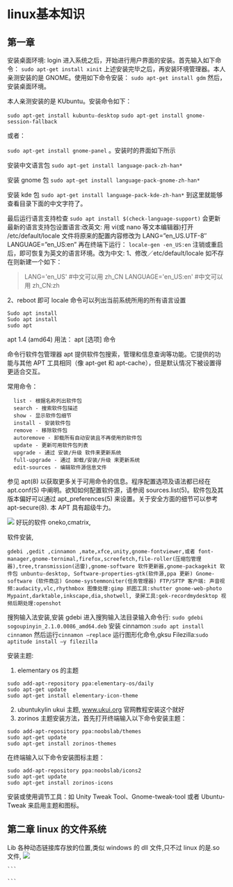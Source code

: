 # linux基本知识

## 第一章

安装桌面环境: login 进入系统之后，开始进行用户界面的安装。首先输入如下命令：
`sudo apt-get install xinit`
上述安装完毕之后，再安装环境管理器。本人亲测安装的是 GNOME。使用如下命令安装：
`sudo apt-get install gdm`
然后，安装桌面环境。
<!--more-->
本人亲测安装的是 KUbuntu。安装命令如下：

`sudo apt-get install kubuntu-desktop`
`sudo apt-get install gnome-session-fallback`

或者：

`sudo apt-get install gnome-panel`
。安装时的界面如下所示

安装中文语言包
`sudo apt-get install language-pack-zh-han*`

安装 gnome 包
`sudo apt-get install language-pack-gnome-zh-han*`

安装 kde 包
`sudo apt-get install language-pack-kde-zh-han*`
到这里就能够查看目录下面的中文字符了。

最后运行语言支持检查
`sudo apt install $(check-language-support)`
会更新最新的语言支持包设置语言:改英文: 用 vi(或 nano 等文本编辑器)打开 /etc/default/locale 文件将原来的配置内容修改为
LANG=”en_US.UTF-8″
LANGUAGE=”en_US:en”
再在终端下运行：
`locale-gen -en_US:en`
注销或重启后，即可恢复为英文的语言环境。改为中文:
1、修改／etc/default/locale
如不存在则新建一个如下：

> LANG='en_US' #中文可以用 zh_CN
> LANGUAGE='en_US:en' #中文可以用 zh_CN:zh

2、reboot 即可
locale 命令可以列出当前系统所用的所有语言设置

```
Sudo apt install
Sudo apt install
sudo apt
```

apt 1.4 (amd64)
用法： apt [选项] 命令

命令行软件包管理器 apt 提供软件包搜索，管理和信息查询等功能。它提供的功能与其他 APT 工具相同（像 apt-get 和 apt-cache），但是默认情况下被设置得更适合交互。

常用命令：

```
  list - 根据名称列出软件包
  search - 搜索软件包描述
  show - 显示软件包细节
  install - 安装软件包
  remove - 移除软件包
  autoremove - 卸载所有自动安装且不再使用的软件包
  update - 更新可用软件包列表
  upgrade - 通过 安装/升级 软件来更新系统
  full-upgrade - 通过 卸载/安装/升级 来更新系统
  edit-sources - 编辑软件源信息文件
```

参见 apt(8) 以获取更多关于可用命令的信息。程序配置选项及语法都已经在 apt.conf(5) 中阐明。欲知如何配置软件源，请参阅 sources.list(5)。软件包及其版本偏好可以通过 apt_preferences(5) 来设置。关于安全方面的细节可以参考 apt-secure(8).
本 APT 具有超级牛力。

![](https://i.imgur.com/Ns68ca3.png)
好玩的软件 oneko,cmatrix,

软件安装,

```
gdebi ,gedit ,cinnamon ,mate,xfce,unity,gnome-fontviewer,或者 font-manager,gnome-ternimal,firefox,screefetch,file-roller(压缩包管理器),tree,transmission(迅雷),gnome-software 软件更新器,gnome-packagekit 软件包 unbuntu-desktop, Software-properties-gtk(软件源,ppa 更新) Gnome-software (软件商店) Gnome-systemmoniter(任务管理器) FTP/SFTP 客户端: 声音视频:audacity,vlc,rhythmbox 图像处理:gimp 抓图工具:shutter gnome-web-photo Mypaint,darktable,inkscape,dia,shotwell, 录屏工具:gek-recordmydesktop 视频后期处理:openshot
```

搜狗输入法安装,安装 gdebi
进入搜狗输入法目录输入命令行: `sudo gdebi sogoupinyin_2.1.0.0086_amd64.deb`
安装 cinnamon :`sudo apt install cinnamon`
然后运行`cinnamon –replace`
运行图形化命令,gksu
Filezilla:`sudo aptitude install –y filezilla`

安装主题:

1. elementary os 的主题

```
sudo add-apt-repository ppa:elementary-os/daily
sudo apt-get update
sudo apt-get install elementary-icon-theme
```

2. ubuntukylin ukui 主题, www.ukui.org 官网教程安装这个就好
3. zorinos 主题安装方法，首先打开终端输入以下命令安装主题：

```
sudo add-apt-repository ppa:noobslab/themes
sudo apt-get update
sudo apt-get install zorinos-themes
```

在终端输入以下命令安装图标主题：

```
sudo add-apt-repository ppa:noobslab/icons2
sudo apt-get update
sudo apt-get install zorinos-icons
```

安装或使用调节工具：如 Unity Tweak Tool、Gnome-tweak-tool 或者 Ubuntu-Tweak 来启用主题和图标。

## 第二章 linux 的文件系统

Lib 各种动态链接库存放的位置,类似 windows 的 dll 文件,只不过 linux 的是.so 文件,
![](https://i.imgur.com/lWVyBIM.png)

````
```

```
````

